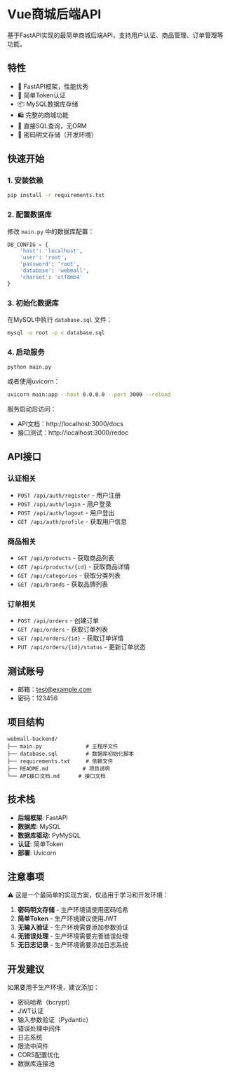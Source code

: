 # Vue商城后端API

基于FastAPI实现的最简单商城后端API，支持用户认证、商品管理、订单管理等功能。

## 特性

- 🚀 FastAPI框架，性能优秀
- 🔐 简单Token认证
- 📦 MySQL数据库存储
- 🛍️ 完整的商城功能
- 📝 直接SQL查询，无ORM
- 🔧 密码明文存储（开发环境）

## 快速开始

### 1. 安装依赖

```bash
pip install -r requirements.txt
```

### 2. 配置数据库

修改 `main.py` 中的数据库配置：

```python
DB_CONFIG = {
    'host': 'localhost',
    'user': 'root',
    'password': 'root',
    'database': 'webmall',
    'charset': 'utf8mb4'
}
```

### 3. 初始化数据库

在MySQL中执行 `database.sql` 文件：

```bash
mysql -u root -p < database.sql
```

### 4. 启动服务

```bash
python main.py
```

或者使用uvicorn：

```bash
uvicorn main:app --host 0.0.0.0 --port 3000 --reload
```

服务启动后访问：
- API文档：http://localhost:3000/docs
- 接口测试：http://localhost:3000/redoc

## API接口

### 认证相关
- `POST /api/auth/register` - 用户注册
- `POST /api/auth/login` - 用户登录
- `POST /api/auth/logout` - 用户登出
- `GET /api/auth/profile` - 获取用户信息

### 商品相关
- `GET /api/products` - 获取商品列表
- `GET /api/products/{id}` - 获取商品详情
- `GET /api/categories` - 获取分类列表
- `GET /api/brands` - 获取品牌列表

### 订单相关
- `POST /api/orders` - 创建订单
- `GET /api/orders` - 获取订单列表
- `GET /api/orders/{id}` - 获取订单详情
- `PUT /api/orders/{id}/status` - 更新订单状态

## 测试账号

- 邮箱：test@example.com
- 密码：123456

## 项目结构

```
webmall-backend/
├── main.py              # 主程序文件
├── database.sql         # 数据库初始化脚本
├── requirements.txt     # 依赖文件
├── README.md           # 项目说明
└── API接口文档.md      # 接口文档
```

## 技术栈

- **后端框架**: FastAPI
- **数据库**: MySQL
- **数据库驱动**: PyMySQL
- **认证**: 简单Token
- **部署**: Uvicorn

## 注意事项

⚠️ 这是一个最简单的实现方案，仅适用于学习和开发环境：

1. **密码明文存储** - 生产环境请使用密码哈希
2. **简单Token** - 生产环境建议使用JWT
3. **无输入验证** - 生产环境需要添加参数验证
4. **无错误处理** - 生产环境需要完善错误处理
5. **无日志记录** - 生产环境需要添加日志系统

## 开发建议

如果要用于生产环境，建议添加：

- 密码哈希（bcrypt）
- JWT认证
- 输入参数验证（Pydantic）
- 错误处理中间件
- 日志系统
- 限流中间件
- CORS配置优化
- 数据库连接池 